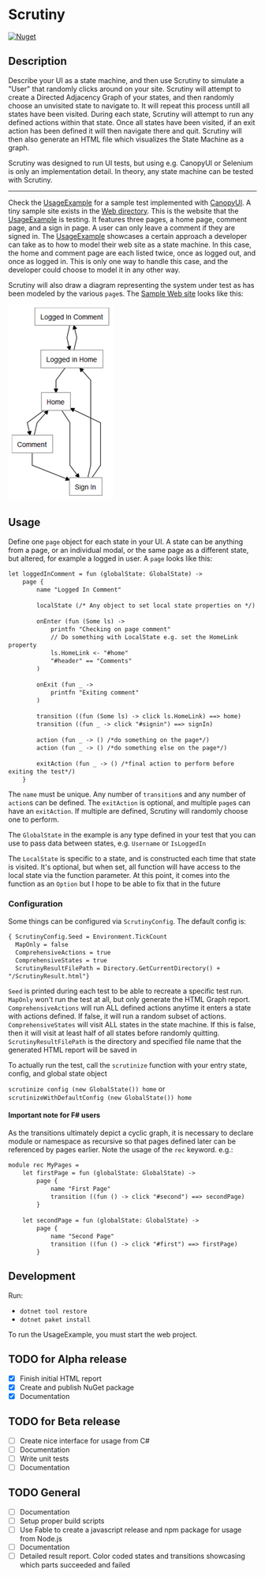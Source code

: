 # Scrutiny

[![Nuget](https://img.shields.io/nuget/vpre/scrutiny?color=blue&style=for-the-badge)](https://www.nuget.org/packages/Scrutiny/)

## Description
Describe your UI as a state machine, and then use Scrutiny to simulate a "User" that randomly clicks around on your site.
Scrutiny will attempt to create a Directed Adjacency Graph of your states, and then randomly choose an unvisited state to navigate to.
It will repeat this process untill all states have been visited.
During each state, Scrutiny will attempt to run any defined actions within that state.
Once all states have been visited, if an exit action has been defined it will then navigate there and quit.
Scrutiny will then also generate an HTML file which visualizes the State Machine as a graph.

Scrutiny was designed to run UI tests, but using e.g. CanopyUI or Selenium is only an implementation detail. In theory, any state machine can be tested with Scrutiny.

---

Check the [UsageExample](src/UsageExample) for a sample test implemented with [CanopyUI](https://github.com/lefthandedgoat/canopy).
A tiny sample site exists in the [Web directory](src/Web). This is the website that the [UsageExample](src/UsageExample) is testing. It features three pages, a home page, comment page, and a sign in page. A user can only leave a comment if they are signed in.
The [UsageExample](src/UsageExample) showcases a certain approach a developer can take as to how to model their web site as a state machine. In this case, the home and comment page are each listed twice, once as logged out, and once as logged in.
This is only one way to handle this case, and the developer could choose to model it in any other way.

Scrutiny will also draw a diagram representing the system under test as has been modeled by the various `page`s. The [Sample Web site](src/Web) looks like this:

![SUT sample report](images/SampleWebsiteReport.png)

## Usage
Define one `page` object for each state in your UI. A state can be anything from a page, or an individual modal, or the same page as a different state, but altered, for example a logged in user.
A `page` looks like this:

    let loggedInComment = fun (globalState: GlobalState) ->
        page {
            name "Logged In Comment"

            localState (/* Any object to set local state properties on */)

            onEnter (fun (Some ls) ->
                printfn "Checking on page comment"
                // Do something with LocalState e.g. set the HomeLink property
                ls.HomeLink <- "#home"
                "#header" == "Comments"
            )

            onExit (fun _ ->
                printfn "Exiting comment"
            )

            transition ((fun (Some ls) -> click ls.HomeLink) ==> home)
            transition ((fun _ -> click "#signin") ==> signIn)

            action (fun _ -> () /*do something on the page*/)
            action (fun _ -> () /*do something else on the page*/)

            exitAction (fun _ -> () /*final action to perform before exiting the test*/)
        }

The `name` must be unique. Any number of `transition`s and any number of `action`s can be defined.
The `exitAction` is optional, and multiple `page`s can have an `exitAction`. If multiple are defined, Scrutiny will randomly choose one to perform.

The `GlobalState` in the example is any type defined in your test that you can use to pass data between states, e.g. `Username` or `IsLoggedIn`

The `LocalState` is specific to a state, and is constructed each time that state is visited. It's optional, but when set, all function will have access to the local state via the function parameter. At this point, it comes into the function as an `Option` but I hope to be able to fix that in the future


### Configuration
Some things can be configured via `ScrutinyConfig`. The default config is:

    { ScrutinyConfig.Seed = Environment.TickCount
      MapOnly = false
      ComprehensiveActions = true
      ComprehensiveStates = true
      ScrutinyResultFilePath = Directory.GetCurrentDirectory() + "/ScrutinyResult.html"}

`Seed` is printed during each test to be able to recreate a specific test run.
`MapOnly` won't run the test at all, but only generate the HTML Graph report.
`ComprehensiveActions` will run ALL defined actions anytime it enters a state with actions defined. If false, it will run a random subset of actions.
`ComprehensiveStates` will visit ALL states in the state machine. If this is false, then it will visit at least half of all states before randomly quitting.
`ScrutinyResultFilePath` is the directory and specified file name that the generated HTML report will be saved in

To actually run the test, call the `scrutinize` function with your entry state, config, and global state object

`scrutinize config (new GlobalState()) home` or `scrutinizeWithDefaultConfig (new GlobalState()) home`

#### Important note for F# users
As the transitions ultimately depict a cyclic graph, it is necessary to declare module or namespace as recursive so that pages defined later can be referenced by pages earlier. Note the usage of the `rec` keyword.
e.g.:

    module rec MyPages =
        let firstPage = fun (globalState: GlobalState) ->
            page {
                name "First Page"
                transition ((fun () -> click "#second") ==> secondPage)
            }

        let secondPage = fun (globalState: GlobalState) ->
            page {
                name "Second Page"
                transition ((fun () -> click "#first") ==> firstPage)
            }

## Development
Run:
* `dotnet tool restore`
* `dotnet paket install`

To run the UsageExample, you must start the web project.

## TODO for Alpha release
- [x] Finish initial HTML report
- [x] Create and publish NuGet package
- [x] Documentation

## TODO for Beta release
- [ ] Create nice interface for usage from C#
- [ ] Documentation
- [ ] Write unit tests
- [ ] Documentation

## TODO General
- [ ] Documentation
- [ ] Setup proper build scripts
- [ ] Use Fable to create a javascript release and npm package for usage from Node.js
- [ ] Documentation
- [ ] Detailed result report. Color coded states and transitions showcasing which parts succeeded and failed
